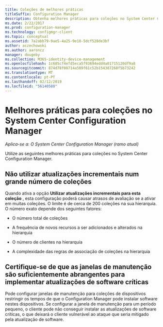 ```yaml
---
title: Coleções de melhores práticas
titleSuffix: Configuration Manager
description: Obtenha melhores práticas para coleções no System Center Configuration Manager.
ms.date: 2/22/2017
ms.prod: configuration-manager
ms.technology: configmgr-client
ms.topic: conceptual
ms.assetid: 7a2abb79-9ae5-4a25-9e18-5dcf528de3bf
author: aczechowski
ms.author: aaroncz
manager: dougeby
ms.collection: M365-identity-device-management
ms.openlocfilehash: 1c685cf4efd5eca5f93694edd4a01715120df9a8
ms.sourcegitcommit: 874d78f08714a509f61c52b154387268f5b73242
ms.translationtype: MT
ms.contentlocale: pt-PT
ms.lasthandoff: 02/12/2019
ms.locfileid: "56140580"
---
```

# <a name="best-practices-for-collections-in-system-center-configuration-manager"></a>Melhores práticas para coleções no System Center Configuration Manager

*Aplica-se a: O System Center Configuration Manager (ramo atual)*

Utilize as seguintes melhores práticas para coleções no System Center Configuration Manager.  

## <a name="do-not-use-incremental-updates-for-a-large-number-of-collections"></a>Não utilizar atualizações incrementais num grande número de coleções  
 Quando ativa a opção **Utilizar atualizações incrementais para esta coleção** , esta configuração poderá causar atrasos de avaliação se a ativar em muitas coleções. O limite é de cerca de 200 coleções na sua hierarquia. O número exato depende dos seguintes fatores:  

-   O número total de coleções  

-   A frequência de novos recursos a ser adicionados e alterados na hierarquia  

-   O número de clientes na hierarquia  

-   A complexidade das regras de associação de coleções na hierarquia  

## <a name="make-sure-that-maintenance-windows-are-large-enough-to-deploy-critical-software-updates"></a>Certifique-se de que as janelas de manutenção são suficientemente abrangentes para implementar atualizações de software críticas  
 Pode configurar janelas de manutenção para coleções de dispositivos restringir os tempos de que o Configuration Manager pode instalar software nestes dispositivos. Se configurar a janela de manutenção para um período pequeno, o cliente pode não conseguir instalar as atualizações de software críticas, o que deixará o cliente vulnerável ao ataque que seria mitigado pela atualização de software.  
